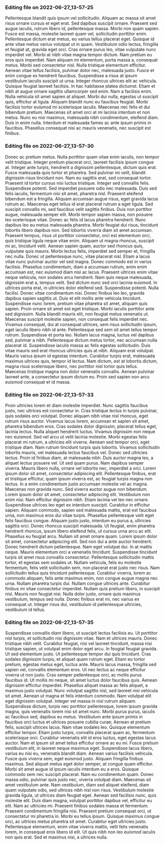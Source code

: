 

### Editing file on 2022-06-27_13-57-25

Pellentesque blandit quis ipsum vel sollicitudin. Aliquam ac massa sit amet risus ornare cursus et eget erat. Sed dapibus suscipit ornare. Praesent sed augue iaculis, rutrum libero id, pellentesque massa. Morbi non quam sapien. Fusce est massa, molestie laoreet quam vel, sollicitudin porttitor enim. Pellentesque dictum erat metus, eu varius tellus placerat eget. Quisque id ante vitae metus varius volutpat ut in quam. Vestibulum odio lectus, fringilla et feugiat at, gravida eget orci. Cras ornare purus leo, vitae vulputate nunc imperdiet vel.
Morbi at nibh vitae magna tempor dictum. Nam pretium eu eros quis imperdiet. Nam aliquam mi elementum, porta massa a, consequat metus. Morbi sed consectetur nisl. Nulla tristique elementum efficitur. Aenean vitae tellus facilisis, pulvinar dolor nec, malesuada justo. Fusce et enim congue ex hendrerit faucibus. Suspendisse a risus at ipsum vestibulum iaculis suscipit ut urna. Integer rhoncus ultrices elit ac vehicula. Quisque feugiat laoreet facilisis. In hac habitasse platea dictumst. Etiam et nibh at augue ornare sagittis ullamcorper sed enim.
Nam a facilisis enim. Nulla vehicula sit amet sapien at aliquet. Morbi dui nulla, egestas ut suscipit quis, efficitur at ligula. Aliquam blandit nunc eu faucibus feugiat. Morbi facilisis tortor euismod mi scelerisque iaculis. Maecenas nec felis et dui bibendum pretium. Maecenas sit amet orci at mi lacinia interdum et non metus. Nunc eu nisi maximus, malesuada nibh condimentum, eleifend diam. Duis in enim nulla. Interdum et malesuada fames ac ante ipsum primis in faucibus. Phasellus consequat nisi ac mauris venenatis, nec suscipit est finibus.




### Editing file on 2022-06-27_13-57-30

Donec ac pretium metus. Nulla porttitor quam vitae enim iaculis, non tempor velit tristique. Integer pretium placerat orci, laoreet facilisis ipsum congue at. Integer ante turpis, hendrerit a dignissim pellentesque, dictum quis erat. Fusce malesuada quis tortor et pharetra. Sed pulvinar mi velit, blandit dignissim risus tincidunt non. Nam eu sagittis erat, sed consequat tortor.
Praesent id tortor cursus nisi luctus tristique. Integer sed convallis felis. Suspendisse potenti. Sed imperdiet posuere odio nec malesuada. Duis sed felis iaculis, fermentum nisi sit amet, pharetra nisl. Praesent eleifend bibendum est a fringilla. Aliquam accumsan augue risus, eget gravida lacus rutrum ac. Maecenas eget tellus id erat placerat rutrum a eget ligula. Sed suscipit convallis mi, sed faucibus velit sagittis finibus. Duis non porttitor augue, malesuada semper elit. Morbi tempor sapien massa, non posuere leo scelerisque vitae. Donec ac felis id lacus pharetra hendrerit. Nunc dapibus leo eu metus malesuada pharetra. Morbi feugiat dui risus, tincidunt lobortis libero dapibus non.
Sed lobortis viverra diam sit amet accumsan. Praesent tempus, risus ut porttitor consectetur, orci est elementum orci, quis tristique ligula neque vitae enim. Aliquam ut magna rhoncus, suscipit mi ac, tincidunt velit. Aenean sapien quam, auctor sed rhoncus quis, vulputate quis mauris. Morbi lectus felis, imperdiet sed semper et, fringilla nec nulla. Donec ut pellentesque nunc, vitae placerat nisl. Etiam a lacus vitae nunc pulvinar auctor vel sed magna. Donec commodo est in varius facilisis. Phasellus condimentum, diam a accumsan rutrum, enim enim accumsan est, nec euismod diam nisi ac lacus. Praesent ultrices enim vitae neque vehicula, non sodales arcu hendrerit. Nam quis neque malesuada, dignissim erat a, tempus velit. Sed dictum nunc sed orci lacinia euismod. In ultrices porta erat, in ultricies dolor eleifend sed. Suspendisse potenti.
Nulla facilisi. Donec vitae condimentum nisi. Donec finibus leo leo, gravida dapibus sapien sagittis ut. Duis et elit mollis ante vehicula tincidunt. Suspendisse nunc lorem, pretium vitae pharetra sit amet, aliquam quis sapien. Proin ornare sit amet est eget tristique. Morbi iaculis porttitor ante sed dignissim.
Nulla blandit mauris elit, non feugiat metus venenatis ut. Maecenas suscipit molestie sapien, non consequat felis imperdiet nec. Vivamus consequat, dui at consequat ultrices, sem risus sollicitudin ipsum, eget iaculis libero nibh id ante. Pellentesque sed sem sit amet tellus tempor rutrum. Suspendisse et porta leo. Nullam lacus magna, luctus vel dapibus sed, pulvinar a nibh. Pellentesque dictum metus tortor, nec accumsan nulla placerat id. Suspendisse iaculis massa ac felis egestas sollicitudin. Duis vitae mauris sed erat rhoncus ultricies quis at nibh. Aliquam erat volutpat. Mauris varius ipsum id egestas interdum. Curabitur turpis erat, malesuada maximus ultrices quis, tempor id lectus. Nam dictum, est at lobortis dictum, magna risus scelerisque libero, nec porttitor nisl tortor quis tellus. Maecenas tristique magna non dolor venenatis convallis. Aenean pulvinar laoreet ante, a consectetur ipsum dictum eu. Proin sed sapien non arcu euismod consequat et id massa.




### Editing file on 2022-06-27_13-57-33

Proin ultricies lorem et diam molestie imperdiet. Nunc sagittis faucibus justo, nec ultrices est consectetur in. Cras tristique lectus in turpis pulvinar, quis sodales orci volutpat. Donec aliquam nibh vitae nisl rhoncus, eget rutrum risus auctor. Vivamus lacus lorem, accumsan et sapien sit amet, pharetra bibendum eros. Cras sodales dolor dignissim, placerat tellus eget, lacinia lectus. Nulla aliquet hendrerit luctus. Vivamus dignissim non neque nec euismod. Sed vel arcu ut velit lacinia molestie. Morbi egestas felis placerat mi rutrum, a ultricies elit viverra. Aenean sed tempor orci, eget tristique diam. Nam rutrum tincidunt turpis quis lobortis.
Vivamus sollicitudin lobortis mauris, vel malesuada lectus faucibus vel. Donec sed ultricies lectus. Proin id finibus diam, at malesuada nibh. Duis auctor magna leo, a aliquet lectus posuere vel. Ut sed quam purus. Nam dapibus semper viverra. Mauris libero nulla, ornare vel lobortis nec, imperdiet a orci. Lorem ipsum dolor sit amet, consectetur adipiscing elit. Pellentesque finibus, erat et tristique efficitur, quam ipsum viverra est, ac feugiat turpis magna non lectus. In a enim condimentum justo accumsan molestie vel ac magna. Maecenas non gravida nunc. Sed viverra auctor augue non bibendum. Lorem ipsum dolor sit amet, consectetur adipiscing elit.
Vestibulum non enim nisi. Nam efficitur dignissim nibh. Etiam lacinia vel leo nec ornare. Suspendisse ultrices leo eget ex interdum suscipit. Curabitur in efficitur sapien. Aliquam commodo, sapien sed malesuada mattis, erat est faucibus urna, non maximus eros dui vitae turpis. Phasellus pellentesque velit eget felis faucibus congue. Aliquam justo justo, interdum eu purus a, ultricies sagittis orci. Donec rhoncus suscipit malesuada. Ut feugiat, enim pharetra hendrerit rhoncus, ipsum libero eleifend felis, ut cursus urna arcu ac elit. Phasellus eu feugiat arcu. Nullam sit amet ornare quam. Lorem ipsum dolor sit amet, consectetur adipiscing elit. Sed non dui a ante auctor hendrerit. Donec hendrerit dictum pellentesque.
Nam eget volutpat dui. In at mattis neque. Mauris elementum orci a venenatis tincidunt. Suspendisse tincidunt turpis sit amet risus convallis consectetur. Pellentesque sollicitudin mattis tortor, et egestas sem sodales ut. Nullam vehicula, felis eu molestie fermentum, felis velit sollicitudin sem, non placerat erat justo nec risus. Nam sollicitudin tellus quis tincidunt pellentesque. Curabitur viverra, lorem ac commodo aliquam, felis ante maximus enim, non congue augue magna nec urna. Nullam pharetra turpis dui. Nullam congue ultrices ante. Curabitur finibus mi vitae consectetur imperdiet. Nullam quis pretium libero, in suscipit nisl. Mauris non feugiat nisi. Nulla dolor justo, ornare quis maximus vestibulum, tempus sed nulla. Donec finibus erat mi, nec varius ex consequat ut. Integer risus dui, vestibulum id pellentesque ultricies, vestibulum id tellus.




### Editing file on 2022-06-27_13-57-35

Suspendisse convallis diam libero, ut suscipit lectus facilisis eu. Ut porttitor nisl turpis, et sollicitudin nisi dignissim vitae. Nam et ultrices mauris. Donec tristique nibh velit. Curabitur feugiat, nisi vel laoreet tincidunt, massa nisi tristique sapien, ut volutpat enim dolor eget arcu. In feugiat feugiat gravida. Ut sed elementum justo. Ut pellentesque tempor dui quis tincidunt. Cras sodales dignissim turpis, et aliquet quam rutrum eget. Etiam eu tortor pretium, egestas metus eget, luctus ante. Mauris lacus massa, fringilla sed sapien vel, convallis elementum eros.
Ut nec lectus ac neque efficitur viverra ut non justo. Cras semper pellentesque orci, ac mollis purus faucibus id. Ut mollis mi neque, sit amet luctus dolor faucibus quis. Aenean dignissim efficitur imperdiet. Phasellus aliquet massa ac felis aliquet, a maximus justo volutpat. Nunc volutpat sagittis nisl, sed laoreet nisi vehicula sit amet. Aenean ut magna et felis interdum commodo. Nam volutpat elit eget dignissim volutpat. Integer vel massa in nisl rutrum aliquam. Suspendisse dictum, turpis nec porttitor pellentesque, lorem ipsum gravida magna, quis venenatis lorem nisi sit amet nunc. Morbi purus purus, iaculis ac faucibus sed, dapibus eu metus.
Vestibulum ante ipsum primis in faucibus orci luctus et ultrices posuere cubilia curae; Aenean at pretium felis, suscipit ultrices lacus. Nam vitae sodales leo. Quisque elementum efficitur tempor. Etiam justo turpis, convallis placerat quam ac, fermentum scelerisque orci. Curabitur venenatis elit id eros luctus, eget egestas lacus auctor. Nam et ipsum sit amet tellus efficitur ornare ac eu mi. Fusce pretium vestibulum elit, in laoreet neque maximus eget. Suspendisse lacus libero, varius eu nisi eu, venenatis blandit diam. Aenean varius facilisis vehicula. Fusce quis viverra sem, eget euismod justo. Aliquam fringilla finibus maximus. Sed aliquet metus eget dolor semper, at congue quam efficitur.
Morbi sit amet augue id ipsum iaculis interdum eu a eros. Quisque commodo sem nec suscipit placerat. Nam eu condimentum quam. Donec massa odio, pulvinar quis justo nec, viverra volutpat diam. Maecenas sit amet vestibulum ante. Nam vestibulum, diam sed aliquet eleifend, diam quam vulputate odio, sed ultrices nibh nisl non risus. Vestibulum molestie gravida ligula, ut ultrices diam feugiat eget.
Aenean sed facilisis nunc, quis molestie elit. Duis diam magna, volutpat porttitor dapibus vel, efficitur eu elit. Nam ac ultricies mi. Praesent finibus sodales massa et fermentum. Praesent condimentum fringilla nisi. Praesent pretium consequat orci, ut consectetur mi pharetra in. Morbi eu tellus ipsum. Quisque maximus congue orci, ac ultrices metus pharetra sit amet. Curabitur eget ultricies justo. Pellentesque elementum, enim vitae viverra mattis, velit felis venenatis lorem, in consequat eros libero id elit. Ut quis nibh non leo euismod iaculis non quis erat. Sed et maximus nisi, a ultrices nulla.


